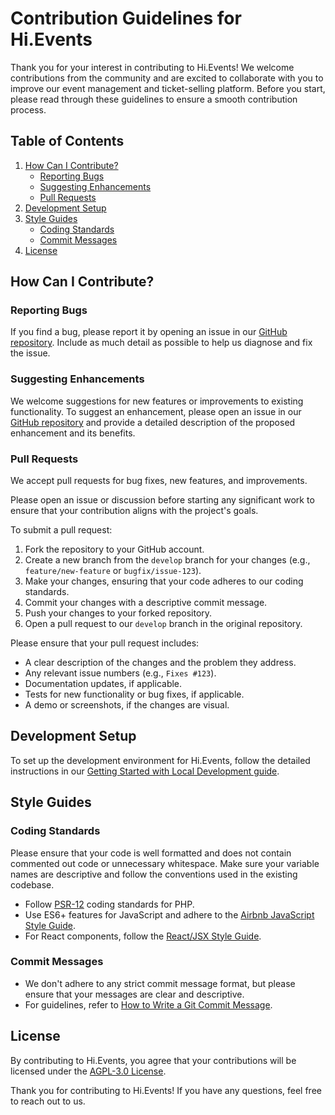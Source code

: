 # Contribution Guidelines for Hi.Events

Thank you for your interest in contributing to Hi.Events! We welcome contributions from the community and are excited
to collaborate with you to improve our event management and ticket-selling platform. Before you start, please read through
these guidelines to ensure a smooth contribution process.

## Table of Contents

1. [How Can I Contribute?](#how-can-i-contribute)
    - [Reporting Bugs](#reporting-bugs)
    - [Suggesting Enhancements](#suggesting-enhancements)
    - [Pull Requests](#pull-requests)
2. [Development Setup](#development-setup)
3. [Style Guides](#style-guides)
    - [Coding Standards](#coding-standards)
    - [Commit Messages](#commit-messages)
4. [License](#license)

## How Can I Contribute?

### Reporting Bugs

If you find a bug, please report it by opening an issue in our [GitHub repository](https://github.com/HiEventsDev/hi.events/issues). 
Include as much detail as possible to help us diagnose and fix the issue.

### Suggesting Enhancements

We welcome suggestions for new features or improvements to existing functionality. To suggest an enhancement, 
please open an issue in our [GitHub repository](https://github.com/HiEventsDev/hi.events/issues) and provide a detailed description of the proposed
enhancement and its benefits.

### Pull Requests

We accept pull requests for bug fixes, new features, and improvements. 

Please open an issue or discussion before
starting any significant work to ensure that your contribution aligns with the project's goals.

To submit a pull request:

1. Fork the repository to your GitHub account.
2. Create a new branch from the `develop` branch for your changes (e.g., `feature/new-feature` or `bugfix/issue-123`).
3. Make your changes, ensuring that your code adheres to our coding standards.
4. Commit your changes with a descriptive commit message.
5. Push your changes to your forked repository.
6. Open a pull request to our `develop` branch in the original repository.

Please ensure that your pull request includes:

- A clear description of the changes and the problem they address.
- Any relevant issue numbers (e.g., `Fixes #123`).
- Documentation updates, if applicable.
- Tests for new functionality or bug fixes, if applicable.
- A demo or screenshots, if the changes are visual.

## Development Setup

To set up the development environment for Hi.Events, follow the detailed instructions in our [Getting Started with Local Development guide](https://hi.events/docs/getting-started/local-development).

## Style Guides

### Coding Standards

Please ensure that your code is well formatted and does not contain commented out code or unnecessary whitespace. Make
sure your variable names are descriptive and follow the conventions used in the existing codebase.

- Follow [PSR-12](https://www.php-fig.org/psr/psr-12/) coding standards for PHP.
- Use ES6+ features for JavaScript and adhere to the [Airbnb JavaScript Style Guide](https://github.com/airbnb/javascript).
- For React components, follow the [React/JSX Style Guide](https://github.com/airbnb/javascript/tree/master/react).

### Commit Messages

- We don't adhere to any strict commit message format, but please ensure that your messages are clear and descriptive.
- For guidelines, refer to [How to Write a Git Commit Message](https://chris.beams.io/posts/git-commit/).

## License

By contributing to Hi.Events, you agree that your contributions will be licensed under the [AGPL-3.0 License](LICENSE).

Thank you for contributing to Hi.Events! If you have any questions, feel free to reach out to us.